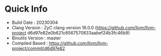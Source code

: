 # Quick Info
* Build Date : 20230304
* Clang Version : ZyC clang version 16.0.0 (https://github.com/llvm/llvm-project d6d97e82e0b621c6567570833aabef24b3fc46b9)
* Binutils Version : master
* Compiled Based : https://github.com/llvm/llvm-project/commit/d6d97e82

